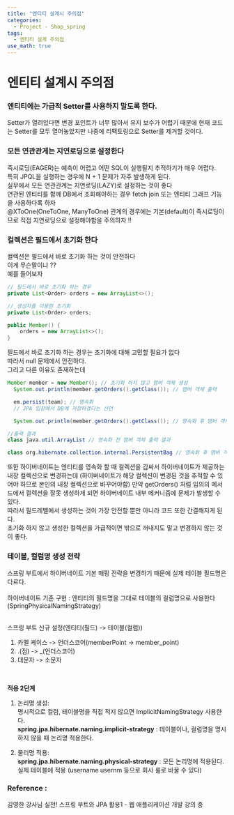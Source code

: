 ```yaml
---
title: "엔티티 설계시 주의점"
categories:
  - Project - Shop_spring
tags:
  - 엔티티 설계 주의점
use_math: true
---
```


# 엔티티 설계시 주의점

### 엔티티에는 가급적 Setter를 사용하지 말도록 한다.
Setter가 열려있다면 변경 포인트가 너무 많아서 유지 보수가 어렵기 때문에 현재 코드는 Setter를 모두 열어놓았지만 나중에 리팩토링으로 Setter를 제거할 것이다. <br>

### 모든 연관관게는 지연로딩으로 설정한다
즉시로딩(EAGER)는 예측이 어렵고 어떤 SQL이 실행될지 추적하기가 매우 어렵다. <br>
특히 JPQL을 실행하는 경우에 N + 1 문제가 자주 발생하게 된다. <br>
실무에서 모든 연관관계는 지연로딩(LAZY)로 설정하는 것이 좋다 <br>
연관된 엔티티를 함께 DB에서 조회해야하는 경우 fetch join 또는 엔티티 그래프 기능을 사용하다록 하자 <br>
@XToOne(OneToOne, ManyToOne) 관계의 경우에는 기본(default)이 즉시로딩이므로 직접 지연로딩으로 설정해야함을 주의하자 !! <br>

### 컬렉션은 필드에서 초기화 한다
컬렉션은 필드에서 바로 초기화 하는 것이 안전하다 <br>
이게 무슨말이냐 ?? <br>
예를 들어보자 <br>
```java
// 필드에서 바로 초기화 하는 경우
private List<Order> orders = new ArrayList<>();

// 생성자를 이용한 초기화
private List<Order> orders;

public Member() {
    orders = new ArrayList<>();
}
```

필드에서 바로 초기화 하는 경우는 초기화에 대해 고민할 필요가 없다 <br>
따라서 null 문제에서 안전하다. <br>
그리고 다른 이유도 존재하는데 <br>
``` java
Member member = new Member(); // 초기화 하지 않고 맴버 객체 생성
  System.out.println(member.getOrders().getClass()); // 맴버 객체 출력

  em.persist(team); // 영속화
  // JPA 입장에서 DB에 저장하겠다는 선언

  System.out.println(member.getOrders().getClass()); // 영속화 후 맴버 객체 출력 

//출력 결과
class java.util.ArrayList // 영속화 전 맴버 객체 출력 결과

class org.hibernate.collection.internal.PersistentBag // 영속화 후 맴버 객체 출력 결과
```

또한 하이버네이트는 엔티티를 영속화 할 때 컬렉션을 감싸서 하이버네이트가 제공하는 내장 컬렉션으로 변경하는데 (하이버네이트가 해당 컬렉션이 변경된 것을 추적할 수 있어야 하므로 본인의 내장 컬렉션으로 바꾸어야함) 만약 getOrders() 처럼 임의의 메서드에서 컬렉션을 잘못 생성하게 되면 하이버네이트 내부 메커니즘에 문제가 발생할 수 있다. <br>
따라서 필드레벨에서 생성하는 것이 가장 안전할 뿐만 아니라 코드 또한 간결해지게 된다. <br>
초기화 하지 않고 생성한 컬렉션을 가급적이면 밖으로 꺼내지도 말고 변경하지 않는 것이 좋다.<br>

### 테이블, 컬럼명 생성 전략
스프링 부트에서 하이버네이트 기본 매핑 전략을 변경하기 때문에 실제 테이블 필드명은 다르다.
<br>
<br>
하이버네이트 기존 구현 : 엔티티의 필드명을 그대로 테이블의 컬럼명으로 사용한다 (SpringPhysicalNamingStrategy) <br>
<br>

스프링 부트 신규 설정(엔티티(필드) -> 테이블(컬럼)) <br>
1. 카멜 케이스 -> 언더스코어(memberPoint -> member_point) <br>
2. .(점) -> _(언더스코어) <br>
3. 대문자 -> 소문자  <br>
<br>

<b>적용 2단계</b>
1. 논리명 생성: <br>
명시적으로 컬럼, 테이블명을 직접 적지 않으면 ImplicitNamingStrategy 사용한다. <br>
<b>spring.jpa.hibernate.naming.implicit-strategy</b> : 테이블이나, 컬럼명을 명시하지 않을 때 논리명 적용한다. <br>

2. 물리명 적용: <br>
<b>spring.jpa.hibernate.naming.physical-strategy</b> : 모든 논리명에 적용된다.<br>
실제 테이블에 적용 (username usernm 등으로 회사 룰로 바꿀 수 있다) <br>

### Reference :
김영한 강사님 실전! 스프링 부트와 JPA 활용1 - 웹 애플리케이션 개발 강의 중 


